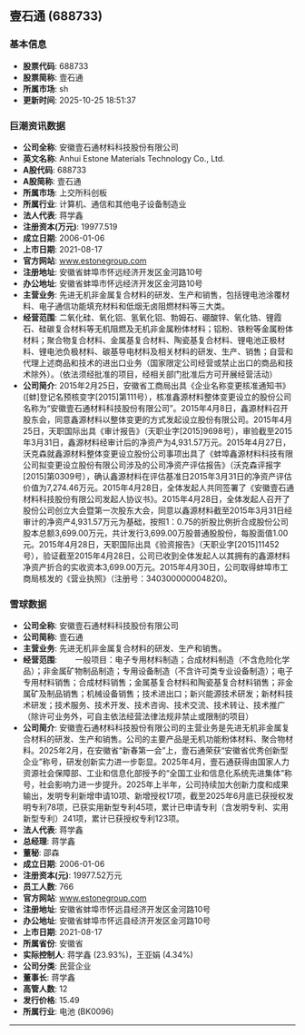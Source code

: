 ## 壹石通 (688733)

### 基本信息

- **股票代码**: 688733
- **股票简称**: 壹石通
- **所属市场**: sh
- **更新时间**: 2025-10-25 18:51:37

### 巨潮资讯数据

- **公司全称**: 安徽壹石通材料科技股份有限公司
- **英文名称**: Anhui Estone Materials Technology Co., Ltd.
- **A股代码**: 688733
- **A股简称**: 壹石通
- **所属市场**: 上交所科创板
- **所属行业**: 计算机、通信和其他电子设备制造业
- **法人代表**: 蒋学鑫
- **注册资本(万元)**: 19977.519
- **成立日期**: 2006-01-06
- **上市日期**: 2021-08-17
- **官方网站**: www.estonegroup.com
- **注册地址**: 安徽省蚌埠市怀远经济开发区金河路10号
- **办公地址**: 安徽省蚌埠市怀远经济开发区金河路10号
- **主营业务**: 先进无机非金属复合材料的研发、生产和销售，包括锂电池涂覆材料、电子通信功能填充材料和低烟无卤阻燃材料等三大类。
- **经营范围**: 二氧化硅、氧化铝、氢氧化铝、勃姆石、硼酸锌、氧化锆、锂霞石、硅碳复合材料等无机阻燃及无机非金属粉体材料；铝粉、铁粉等金属粉体材料；聚合物复合材料、金属基复合材料、陶瓷基复合材料、锂电池正极材料、锂电池负极材料、碳基导电材料及相关材料的研发、生产、销售；自营和代理上述商品和技术的进出口业务（国家限定公司经营或禁止出口的商品和技术除外）。（依法须经批准的项目，经相关部门批准后方可开展经营活动）
- **公司简介**: 2015年2月25日，安徽省工商局出具《企业名称变更核准通知书》([蚌]登记名预核变字[2015]第111号），核准鑫源材料整体变更设立的股份公司名称为“安徽壹石通材料科技股份有限公司”。2015年4月8日，鑫源材料召开股东会，同意鑫源材料以整体变更的方式发起设立股份有限公司。2015年4月25日，天职国际出具《审计报告》（天职业字[2015]9698号），审验截至2015年3月31日，鑫源材料经审计后的净资产为4,931.57万元。2015年4月27日，沃克森就鑫源材料整体变更设立股份公司事项出具了《蚌埠鑫源材料科技有限公司拟变更设立股份有限公司涉及的公司净资产评估报告》（沃克森评报字[2015]第0309号），确认鑫源材料在评估基准日2015年3月31日的净资产评估价值为7,274.46万元。2015年4月28日，全体发起人共同签署了《安徽壹石通材料科技股份有限公司发起人协议书》。2015年4月28日，全体发起人召开了股份公司创立大会暨第一次股东大会，同意以鑫源材料截至2015年3月31日经审计的净资产4,931.57万元为基础，按照1：0.75的折股比例折合成股份公司股本总额3,699.00万元，共计发行3,699.00万股普通股股份，每股面值1.00元。2015年4月28日，天职国际出具《验资报告》（天职业字[2015]11452号），验证截至2015年4月28日，公司已收到全体发起人以其拥有的鑫源材料净资产折合的实收资本3,699.00万元。2015年4月30日，公司取得蚌埠市工商局核发的《营业执照》（注册号：340300000004820)。

### 雪球数据

- **公司全称**: 安徽壹石通材料科技股份有限公司
- **公司简称**: 壹石通
- **主营业务**: 先进无机非金属复合材料的研发、生产和销售。
- **经营范围**: 　　一般项目：电子专用材料制造；合成材料制造（不含危险化学品）；非金属矿物制品制造；专用设备制造（不含许可类专业设备制造）；电子专用材料销售；合成材料销售；金属基复合材料和陶瓷基复合材料销售；非金属矿及制品销售；机械设备销售；技术进出口；新兴能源技术研发；新材料技术研发；技术服务、技术开发、技术咨询、技术交流、技术转让、技术推广（除许可业务外，可自主依法经营法律法规非禁止或限制的项目）
- **公司简介**: 安徽壹石通材料科技股份有限公司的主营业务是先进无机非金属复合材料的研发、生产和销售。公司的主要产品是无机功能粉体材料、聚合物材料。2025年2月，在安徽省“新春第一会”上，壹石通荣获“安徽省优秀创新型企业”称号，研发创新实力进一步彰显。2025年4月，壹石通获得由国家人力资源社会保障部、工业和信息化部授予的“全国工业和信息化系统先进集体”称号，社会影响力进一步提升。2025年上半年，公司持续加大创新力度和成果输出，发明专利新增申请10项、新增授权17项，截至2025年6月底已获授权发明专利78项，已获实用新型专利45项，累计已申请专利（含发明专利、实用新型专利）241项，累计已获授权专利123项。
- **法人代表**: 蒋学鑫
- **总经理**: 蒋学鑫
- **董秘**: 邵森
- **成立日期**: 2006-01-06
- **注册资本(元)**: 19977.52万元
- **员工人数**: 766
- **官方网站**: www.estonegroup.com
- **注册地址**: 安徽省蚌埠市怀远县经济开发区金河路10号
- **办公地址**: 安徽省蚌埠市怀远县经济开发区金河路10号
- **上市日期**: 2021-08-17
- **所属省份**: 安徽省
- **实际控制人**: 蒋学鑫 (23.93%)，王亚娟 (4.34%)
- **公司分类**: 民营企业
- **董事长**: 蒋学鑫
- **高管人数**: 12
- **发行价格**: 15.49
- **所属行业**: 电池 (BK0096)

---